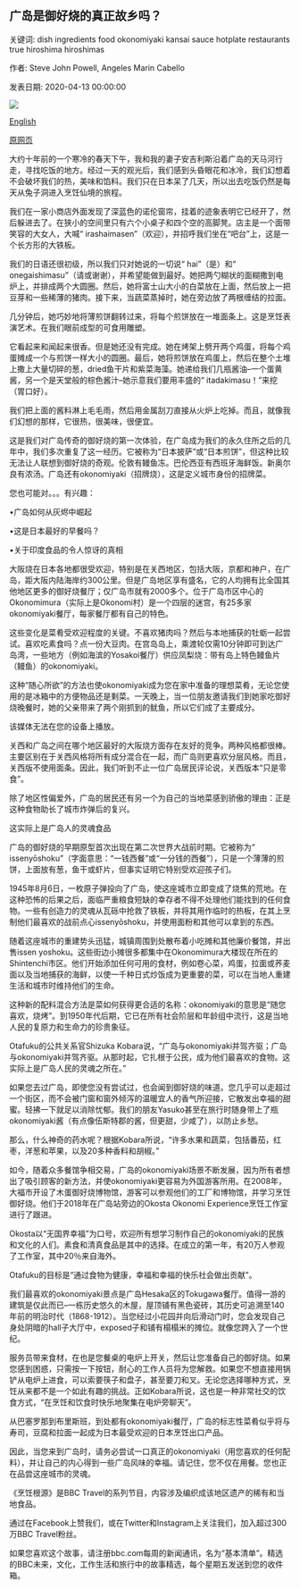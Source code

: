 ## 广岛是御好烧的真正故乡吗？

关键词: dish ingredients food okonomiyaki kansai sauce hotplate restaurants true hiroshima hiroshimas

作者: Steve John Powell, Angeles Marin Cabello

发表日期: 2020-04-13 00:00:00

![](https://ichef.bbci.co.uk/wwfeatures/live/624_351/images/live/p0/84/4c/p0844c77.jpg)

[English](Is%20Hiroshima%20the%20true%20home%20of%20okonomiyaki%3F.md)

[原网页](https://www.bbc.com/travel/story/20200413-is-hiroshima-the-true-home-of-okonomiyaki)

大约十年前的一个寒冷的春天下午，我和我的妻子安吉利斯沿着广岛的天马河行走，寻找吃饭的地方。经过一天的观光后，我们感到头昏眼花和冰冷，我们幻想着不会破坏我们的热，美味和馅料。我们只在日本呆了几天，所以出去吃饭仍然是每天从兔子洞进入烹饪仙境的旅程。

我们在一家小商店外面发现了深蓝色的诺伦窗帘，挂着的迹象表明它已经开了，然后躲进去了。在狭小的空间里只有六个小桌子和四个空的高脚凳。店主是一个面带笑容的大女人，大喊“ irashaimasen”（欢迎），并招呼我们坐在“吧台”上，这是一个长方形的大铁板。

我们的日语还很初级，所以我们只对她说的一切说“ hai”（是）和“ onegaishimasu”（请或谢谢），并希望能做到最好。她把两勺糊状的面糊撒到电炉上，并排成两个大圆圈。然后，她将富士山大小的白菜放在上面，然后放上一把豆芽和一些稀薄的猪肉。接下来，当蔬菜蒸掉时，她在旁边放了两根缠结的拉面。

几分钟后，她巧妙地将薄煎饼翻转过来，将每个煎饼放在一堆面条上。这是烹饪表演艺术。在我们眼前成型的可食用雕塑。

它看起来和闻起来很香。但是她还没有完成。她在烤架上劈开两个鸡蛋，将每个鸡蛋摊成一个与煎饼一样大小的圆圈。最后，她将煎饼放在鸡蛋上，然后在整个土堆上撒上大量切碎的葱，dried鱼干片和紫菜海藻。她递给我们几瓶酱油–一个蛋黄酱，另一个是天堂般的棕色酱汁–她示意我们要用丰盛的“ itadakimasu！”来挖（胃口好）。

我们把上面的酱料淋上毛毛雨，然后用金属刮刀直接从火炉上吃掉。而且，就像我们幻想的那样，它很热，很美味，很便宜。

这是我们对广岛传奇的御好烧的第一次体验，在广岛成为我们的永久住所之后的几年中，我们多次重复了这一经历。它被称为“日本披萨”或“日本煎饼”，但这种比较无法让人联想到御好烧的奇观。伦敦有鳗鱼冻。巴伦西亚有西班牙海鲜饭。新奥尔良有浓汤。广岛还有okonomiyaki（招牌烧），这是定义城市身份的招牌菜。

您也可能对。。。有兴趣：

•广岛如何从灰烬中崛起

•这是日本最好的早餐吗？

•关于印度食品的令人惊讶的真相

大阪烧在日本各地都很受欢迎，特别是在关西地区，包括大阪，京都和神户，在广岛，距大阪内陆海岸约300公里。但是广岛地区享有盛名，它的人均拥有比全国其他地区更多的御好烧餐厅；仅广岛市就有2000多个。位于广岛市区中心的Okonomimura（实际上是Okonomi村）是一个四层的迷宫，有25多家okonomiyaki餐厅，每家餐厅都有自己的特色。

这些变化是菜肴受欢迎程度的关键。不喜欢猪肉吗？然后与本地捕获的牡蛎一起尝试。喜欢吃素食吗？点一份大豆肉。在宫岛岛上，乘渡轮仅需10分钟即可到达广岛湾，一些地方（例如海滨的Yosakoi餐厅）供应凤梨烧：带有岛上特色鳗鱼片（鳗鱼）的okonomiyaki。

这种“随心所欲”的方法也使okonomiyaki成为您在家中准备的理想菜肴，无论您使用的是冰箱中的方便物品还是剩菜。一天晚上，当一位朋友邀请我们到她家吃御好烧晚餐时，她的父亲带来了两个刚抓到的鱿鱼，所以它们成了主要成分。

该媒体无法在您的设备上播放。

关西和广岛之间在哪个地区最好的大阪烧方面存在友好的竞争。两种风格都很棒。主要区别在于关西风格将所有成分混合在一起，而广岛则更喜欢分层风格。而且，关西版不使用面条。因此，我们听到不止一位广岛居民评论说，关西版本“只是零食”。

除了地区性偏爱外，广岛的居民还有另一个为自己的当地菜感到骄傲的理由：正是这种食物助长了城市炸弹后的复兴。

这实际上是广岛人的灵魂食品

广岛的御好烧的早期原型首次出现在第二次世界大战前时期。它被称为“ issenyōshoku”（字面意思：“一钱西餐”或“一分钱的西餐”），只是一个薄薄的煎饼，上面放有葱，鱼干或虾片，但事实证明它特别受欢迎孩子们。

1945年8月6日，一枚原子弹投向了广岛，使这座城市立即变成了烧焦的荒地。在这种恐怖的后果之后，面临严重粮食短缺的幸存者不得不处理他们能找到的任何食物。一些有创造力的灵魂从瓦砾中抢救了铁板，并将其用作临时的热板，在其上烹制他们最喜欢的战前点心issenyōshoku，并使用面粉和其他可以拿到的东西。

随着这座城市的重建势头迅猛，城镇周围到处散布着小吃摊和其他廉价餐馆，并出售issen yoshoku。这些街边小摊很多都集中在Okonomimura大楼现在所在的Shintenchi市区。他们开始添加任何可用的食材，例如卷心菜，鸡蛋，拉面或荞麦面以及当地捕获的海鲜，以使一千种日式炒饭成为更重要的菜，可以在当地人重建生活和城市时维持他们的生命。

这种新的配料混合方法是菜如何获得更合适的名称：okonomiyaki的意思是“随您喜欢，烧烤”。到1950年代后期，它已在所有社会阶层和年龄组中流行，这是当地人民的复原力和生命力的珍贵象征。

Otafuku的公共关系官Shizuka Kobara说，“广岛与okonomiyaki并驾齐驱；广岛与okonomiyaki并驾齐驱。从那时起，它扎根于公民，成为他们最喜欢的食物。这实际上是广岛人民的灵魂之所在。”

如果您去过广岛，即使您没有尝试过，也会闻到御好烧的味道。您几乎可以走超过一个街区，而不会被门窗和窗外倾泻的温暖宜人的香气所迎接，它散发出幸福的甜蜜。轻拂一下就足以消除忧郁。我们的朋友Yasuko甚至在旅行时随身带上了瓶okonomiyaki酱（有点像伍斯特郡的酱，但更甜，少咸了），以防止乡愁。

那么，什么神奇的药水呢？根据Kobara所说，“许多水果和蔬菜，包括番茄，红枣，洋葱和苹果，以及20多种香料和胡椒。”

如今，随着众多餐馆争相交易，广岛的okonomiyaki场景不断发展，因为所有者想出了吸引顾客的新方法，并使okonomiyaki更容易为外国游客所用。在2008年，大福市开设了木蛋御好烧博物馆，游客可以参观他们的工厂和博物馆，并学习烹饪御好烧。他们于2018年在广岛站旁边的Okosta Okonomi Experience烹饪工作室进行了跟进。

Okosta以“无国界幸福”为口号，欢迎所有想学习制作自己的okonomiyaki的民族和文化的人们。素食和清真食品是其中的选择。在成立的第一年，有20万人参观了工作室，其中20％来自海外。

Otafuku的目标是“通过食物为健康，幸福和幸福的快乐社会做出贡献”。

我们最喜欢的okonomiyaki景点是广岛Hesaka区的Tokugawa餐厅。值得一游的建筑是仅此而已–一栋历史悠久的木屋，屋顶铺有黑色瓷砖，其历史可追溯至140年前的明治时代（1868-1912）。当您经过小花园并向后滑动门时，您会发现自己身处阴暗的hall子大厅中，exposed子和铺有榻榻米的摊位。就像您跨入了一个世纪。

服务员带来食材，在也是您餐桌的电炉上开关，然后让您准备自己的御好烧。如果您感到困惑，只需按一下按钮，耐心的工作人员将为您解救。如果您不想直接用锅铲从电炉上进食，可以索要筷子和盘子，甚至要刀和叉。无论您选择哪种方式，烹饪从来都不是一个如此有趣的挑战。正如Kobara所说，这也是一种非常社交的饮食方式，“在烹饪和饮食时快乐地聚集在电炉旁聊天”。

从巴塞罗那到布里斯班，到处都有okonomiyaki餐厅，广岛的标志性菜肴似乎将与寿司，豆腐和拉面一起成为日本最受欢迎的日本烹饪出口产品。

因此，当您来到广岛时，请务必尝试一口真正的okonomiyaki（用您喜欢的任何配料），并让自己的内心得到一些广岛风味的幸福。请记住，您不仅在用餐。您也正在品尝这座城市的灵魂。

《烹饪根源》是BBC Travel的系列节目，内容涉及编织成该地区遗产的稀有和当地食品。

通过在Facebook上赞我们，或在Twitter和Instagram上关注我们，加入超过300万BBC Travel粉丝。

如果您喜欢这个故事，请注册bbc.com每周的新闻通讯，名为“基本清单”。精选的BBC未来，文化，工作生活和旅行中的故事精选，每个星期五发送到您的收件箱。